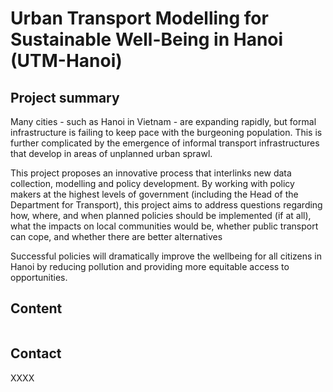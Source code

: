 # Urban Transport Modelling for Sustainable Well-Being in Hanoi (UTM-Hanoi)

## Project summary

Many cities - such as Hanoi in Vietnam - are expanding rapidly,
but formal infrastructure is failing to keep pace with the burgeoning population.
This is further complicated by the emergence of informal transport infrastructures
that develop in areas of unplanned urban sprawl.

This project proposes an innovative process that interlinks new data collection,
modelling and policy development. By working with policy makers at the highest
levels of government (including the Head of the Department for Transport), this
project aims to address questions regarding how, where, and when planned policies
should be implemented (if at all), what the impacts on local communities would
be, whether public transport can cope, and whether there are better alternatives

Successful policies will dramatically improve the wellbeing for all citizens
in Hanoi by reducing pollution and providing more equitable access to opportunities.

## Content

```{tableofcontents}
```

## Contact

XXXX
